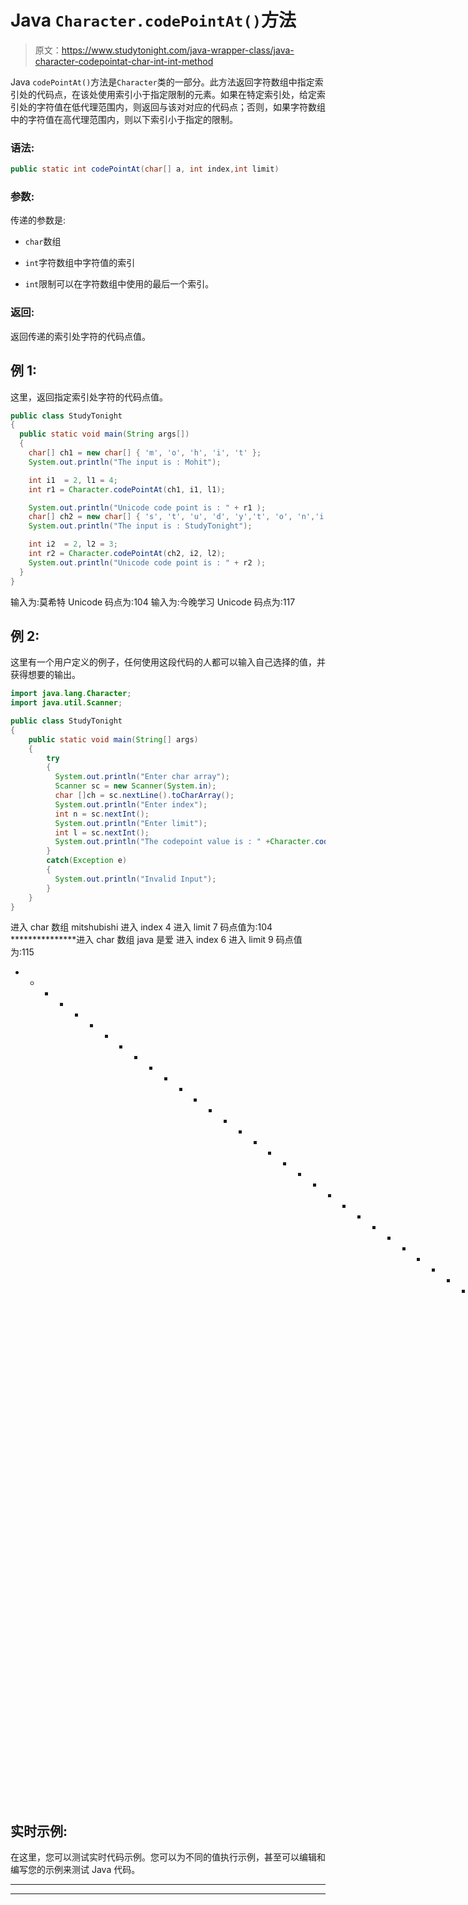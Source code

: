 # Java `Character.codePointAt()`方法

> 原文：<https://www.studytonight.com/java-wrapper-class/java-character-codepointat-char-int-int-method>

Java `codePointAt()`方法是`Character`类的一部分。此方法返回字符数组中指定索引处的代码点，在该处使用索引小于指定限制的元素。如果在特定索引处，给定索引处的字符值在低代理范围内，则返回与该对对应的代码点；否则，如果字符数组中的字符值在高代理范围内，则以下索引小于指定的限制。

### 语法:

```java
public static int codePointAt(char[] a, int index,int limit) 
```

### 参数:

传递的参数是:

*   `char`数组

*   `int`字符数组中字符值的索引

*   `int`限制可以在字符数组中使用的最后一个索引。

### 返回:

返回传递的索引处字符的代码点值。

## 例 1:

这里，返回指定索引处字符的代码点值。

```java
public class StudyTonight
{  
  public static void main(String args[])
  {  
    char[] ch1 = new char[] { 'm', 'o', 'h', 'i', 't' };  
    System.out.println("The input is : Mohit");  

    int i1  = 2, l1 = 4;  
    int r1 = Character.codePointAt(ch1, i1, l1);  

    System.out.println("Unicode code point is : " + r1 );  
    char[] ch2 = new char[] { 's', 't', 'u', 'd', 'y','t', 'o', 'n','i','g','h','t' };  
    System.out.println("The input is : StudyTonight");  

    int i2  = 2, l2 = 3;  
    int r2 = Character.codePointAt(ch2, i2, l2);  
    System.out.println("Unicode code point is : " + r2 );
  }
}
```

输入为:莫希特
Unicode 码点为:104
输入为:今晚学习
Unicode 码点为:117

## 例 2:

这里有一个用户定义的例子，任何使用这段代码的人都可以输入自己选择的值，并获得想要的输出。

```java
import java.lang.Character;
import java.util.Scanner;

public class StudyTonight
{  
    public static void main(String[] args) 
    {  
        try
        {
          System.out.println("Enter char array");
          Scanner sc = new Scanner(System.in);
          char []ch = sc.nextLine().toCharArray();
          System.out.println("Enter index");
          int n = sc.nextInt();
          System.out.println("Enter limit");
          int l = sc.nextInt();
          System.out.println("The codepoint value is : " +Character.codePointAt(ch,n,l));  
        }
        catch(Exception e)
        {
          System.out.println("Invalid Input");
        }
    }  
}
```

进入 char 数组
mitshubishi
进入 index
4
进入 limit
7
码点值为:104
***************进入 char 数组
java 是爱
进入 index
6
进入 limit
9
码点值为:115
* * * * * * * * * * * * * * * * * * * * * * * * * * * * * * * * * * * * * *进入 char 数组
Java 是爱
进入 index
6】进入 limit
9
码点值为:115

## 实时示例:

在这里，您可以测试实时代码示例。您可以为不同的值执行示例，甚至可以编辑和编写您的示例来测试 Java 代码。

* * *

* * *